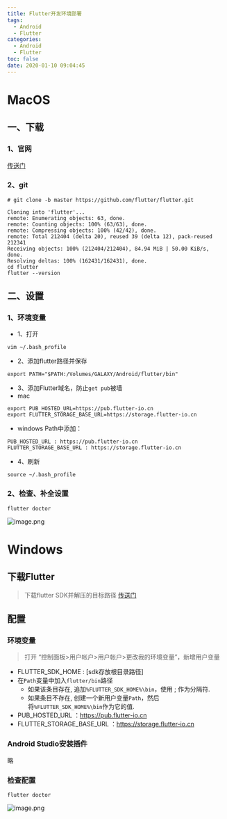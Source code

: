 ```yaml
---
title: Flutter开发环境部署
tags:
  - Android
  - Flutter
categories:
  - Android
  - Flutter
toc: false
date: 2020-01-10 09:04:45
---
```


# MacOS
## 一、下载
### 1、官网
[传送门](https://flutter.dev/docs/development/tools/sdk/releases?tab=macos#macos)
### 2、git
```
# git clone -b master https://github.com/flutter/flutter.git

Cloning into 'flutter'...
remote: Enumerating objects: 63, done.
remote: Counting objects: 100% (63/63), done.
remote: Compressing objects: 100% (42/42), done.
remote: Total 212404 (delta 20), reused 39 (delta 12), pack-reused 212341
Receiving objects: 100% (212404/212404), 84.94 MiB | 50.00 KiB/s, done.
Resolving deltas: 100% (162431/162431), done.
cd flutter
flutter --version
```

<!-- more -->
## 二、设置
### 1、环境变量
- 1、打开
```
vim ~/.bash_profile
```
- 2、添加flutter路径并保存
```
export PATH="$PATH:/Volumes/GALAXY/Android/flutter/bin"
```
- 3、添加Flutter域名，防止`get pub`被墙
 - mac
 ```
 export PUB_HOSTED_URL=https://pub.flutter-io.cn
 export FLUTTER_STORAGE_BASE_URL=https://storage.flutter-io.cn
 ```
 - windows
 Path中添加：
 ```
 PUB_HOSTED_URL : https://pub.flutter-io.cn
 FLUTTER_STORAGE_BASE_URL : https://storage.flutter-io.cn
 ```
- 4、刷新
```
source ~/.bash_profile
```

### 2、检查、补全设置
```
flutter doctor
```

![image.png](/images/2020/01/10/6ca08920-334d-11ea-a1f9-c98b8da8634c.png)


# Windows
## 下载Flutter
> 下载flutter SDK并解压的目标路径 [传送门](https://flutter.dev/docs/development/tools/sdk/releases?tab=windows)

## 配置
### 环境变量
> 打开 “控制面板>用户帐户>用户帐户>更改我的环境变量”，新增用户变量
- FLUTTER_SDK_HOME : [sdk存放根目录路径]
- 在`Path`变量中加入`flutter/bin`路径
	- 如果该条目存在, 追加`%FLUTTER_SDK_HOME%\bin`，使用 ; 作为分隔符.
	- 如果条目不存在, 创建一个新用户变量`Path`，然后将`%FLUTTER_SDK_HOME%\bin`作为它的值.
- PUB_HOSTED_URL ：https://pub.flutter-io.cn
- FLUTTER_STORAGE_BASE_URL ：https://storage.flutter-io.cn

### Android Studio安装插件
略

### 检查配置 
```
flutter doctor
```
![image.png](/images/2020/08/19/de667153-fe0a-4b8f-a299-51be14d00dca.png)